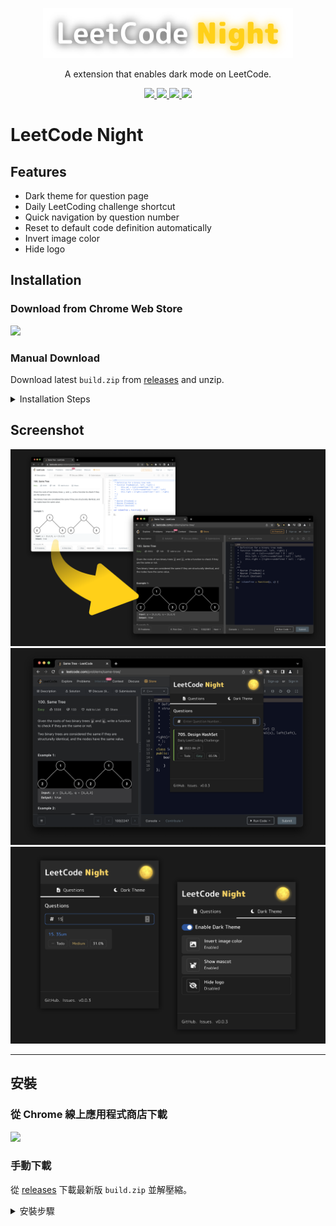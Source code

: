 <p align=center>
  <img src="src/assets/img/logo-text.png" width="400"/>
</p>

<p align=center>
  A extension that enables dark mode on LeetCode.
</p>

<p align=center>
  <a href="https://github.com/ngseke/leetcode-night/actions">
    <img src="https://img.shields.io/github/workflow/status/ngseke/leetcode-night/Release" />
  </a>
  <a href="https://github.com/ngseke/leetcode-night/releases">
    <img src="https://img.shields.io/github/v/release/ngseke/leetcode-night?sort=semver" />
  </a>
  <a href="https://chrome.google.com/webstore/detail/leetcode-night/aaokgipfeeeciodnffigjfiafledhcii">
    <img src="https://img.shields.io/chrome-web-store/v/aaokgipfeeeciodnffigjfiafledhcii" />
  </a>
  <a href="https://chrome.google.com/webstore/detail/leetcode-night/aaokgipfeeeciodnffigjfiafledhcii">
    <img src="https://img.shields.io/chrome-web-store/users/aaokgipfeeeciodnffigjfiafledhcii" />
  </a>
</p>

# LeetCode Night
## Features

- Dark theme for question page
- Daily LeetCoding challenge shortcut
- Quick navigation by question number
- Reset to default code definition automatically
- Invert image color
- Hide logo

## Installation

### Download from Chrome Web Store

<a href="https://chrome.google.com/webstore/detail/leetcode-night/aaokgipfeeeciodnffigjfiafledhcii">
  <img src="https://storage.googleapis.com/web-dev-uploads/image/WlD8wC6g8khYWPJUsQceQkhXSlv1/UV4C4ybeBTsZt43U4xis.png" />
</a>

### Manual Download

Download latest `build.zip` from [releases](https://github.com/ngseke/leetcode-night/releases) and unzip.

<details>
  <summary>Installation Steps</summary>

  1. Access [chrome://extensions/](chrome://extensions/)
  2. Check `Developer mode`
  3. Click on `Load unpacked extension`
  4. Select the extracted folder  for use
</details>


## Screenshot

<img src="src/assets/img/screenshot0.png" />
<img src="src/assets/img/screenshot1.png" />
<img src="src/assets/img/screenshot2.png" />

---

## 安裝

### 從 Chrome 線上應用程式商店下載

<a href="https://chrome.google.com/webstore/detail/leetcode-night/aaokgipfeeeciodnffigjfiafledhcii">
  <img src="https://storage.googleapis.com/web-dev-uploads/image/WlD8wC6g8khYWPJUsQceQkhXSlv1/UV4C4ybeBTsZt43U4xis.png" />
</a>

### 手動下載

從 [releases](https://github.com/ngseke/leetcode-night/releases) 下載最新版 `build.zip` 並解壓縮。

<details>
  <summary>安裝步驟</summary>

  1. 進入 [chrome://extensions/](chrome://extensions/)
  2. 勾選右上角的 `開發人員模式`
  3. 點擊左上角的 `載入未封裝項目`
  4. 選擇已解壓縮的 `build/` 目錄
</details>
